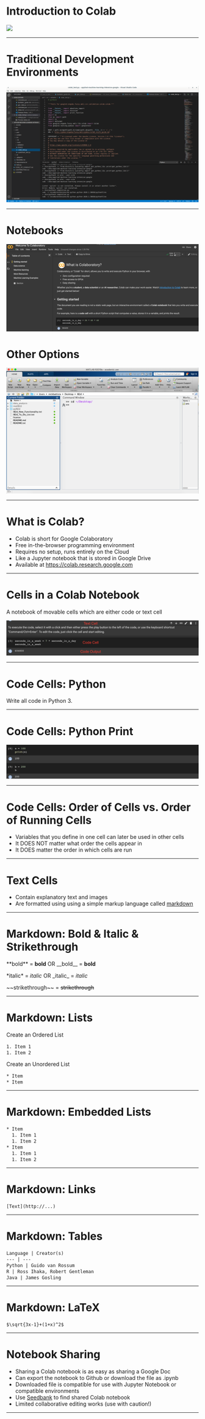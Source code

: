 # Introduction to Colab

![](https://colab.research.google.com/img/colab_favicon_256px.png)

<!--

We have talked about machine learning and data science in the abstract. Now it
is time to actually start applying our skills. To do this, we will need some
sort of development environment. There are a plethora of options in this space.

Source: Google Copyright

-->

---

# Traditional Development Environments

![](res/ide.png)

<!--

Many data scientists choose to use a traditional development environment for
their work. These editors range in complexity from a text editor like Notepad on
Windows through large integrated development environments such PyCharm.

With these environments it is often necessary to install extra software to
support your data science work.

You will likely find that data scientists with a background in traditional
programming are comfortable in these environments since they have likely already
had experience with them.

These development environments are also useful for developing code supported by
unit tests and code that will be packaged and deployed on server systems.

Source: Google Copyright

-->

---

# Notebooks

![](res/notebook.png) 

 <!--
 
Notebooks are another option that you will see regularly, and they are the
primary coding environment for this course.

When someone mentions a data science notebook, they are typically
referring to a Jupyter Notebook.

Jupyter Notebooks combine code, output, and supporting documentation in a single
structured document. The document can be executed, modified, and iterated on.

Though you'll see many Jupyter notebooks that contain Python code, they aren't
limited to Python. Jupyter supports many different 'kernels' which allow users a
wide variety of choice in what languages and libraries they use. In this course, 
we will use Python. 

Source: Google Copyright

-->

# Other Options

![](res/matlab.png)

<!--

The choice of development environments isn't a binary choice between notebooks
and traditional development environments. There is a wide spectrum of tools
available, some that blur the lines between traditional environments and
notebooks.

MATLAB is one of these tools. It can very much be used as a traditional
development environment where you write code and then deploy that code. However,
it also supports a notebook mode which has a much more Jupyter-like feel.

It is important to be aware that not all data scientists develop in the same
type of environment. Personal preference, costs, corporate standards, and more
go into the decision for someone to choose a specific environment.

The environment might even change over the course of a project. A data scientist
might explore and build a small model using a notebook. Later, once the model
is designed, they might then switch over to a more traditional environment to
create a deployable package.

Source: Google Copyright

-->

---

# What is Colab?

* Colab is short for Google Colaboratory
* Free in-the-browser programming environment
* Requires no setup, runs entirely on the Cloud
* Like a Jupyter notebook that is stored in Google Drive
* Available at https://colab.research.google.com

<!--

Notebooks run by connecting to virtual machines that have maximum lifetimes that can be as much as 12 hours. Notebooks will also disconnect from VMs when left idle for too long. Maximum VM lifetime and idle timeout behavior may vary over time, or based on your usage. 

Colab focuses on supporting Python and its ecosystem of third-party tools. There is currently not support for other Jupyter kernels like R or Scala.

More documentation on Colab can be found at https://research.google.com/colaboratory/faq.html 

A good introductory notebook can be found here https://colab.sandbox.google.com/notebooks/intro.ipynb#scrollTo=GJBs_flRovLc

-->

---

# Cells in a Colab Notebook 

A notebook of movable cells which are either code or text cell

![](res/notebook_cells.png) 

<!--

Hovering above or below a current cell will bring up the option to add a new code or text cell. 

You can run code cells and typeset text cells using Shift+Enter.

Source: Google Copyright

-->

---

# Code Cells: Python
Write all code in Python 3. 

<!--

As of January 1, 2020, the Python team is no longer supporting Python 2, and as of that date, Colab has stopped supporting Python 2 runtimes. 

-->

---

# Code Cells: Python Print

![](res/python_print.png) 

<!--

Source: Google Copyright

-->

---

# Code Cells: Order of Cells vs. Order of Running Cells

* Variables that you define in one cell can later be used in other cells
* It DOES NOT matter what order the cells appear in
* It DOES matter the order in which cells are run

<!--

It doesn't matter what order the cells appear in. What matters is the order in which they are run. The run-order is captured by the numebrs to the left of each cell. 

-->

---

# Text Cells

* Contain explanatory text and images
* Are formatted using using a simple markup language called [markdown](https://colab.sandbox.google.com/notebooks/markdown_guide.ipynb)

<!--

-->

---

# Markdown: Bold & Italic & Strikethrough

\*\*bold\*\* = **bold** OR \_\_bold\_\_ = __bold__

\*italic\* = *italic* OR \_italic\_ = _italic_

\~\~strikethrough\~\~ = ~~strikethrough~~

<!--

You can easily format text with specific markdown syntax.

-->

---

# Markdown: Lists

Create an Ordered List
```
1. Item 1
1. Item 2
```

Create an Unordered List
```
* Item
* Item
```

<!--

You can create numbered and bulleted lists. What is shown here is what the user should type in markdown. The output of an ordered list will contain the correct linear number 1. 2. 3. etc. 

-->

---

# Markdown: Embedded Lists

```
* Item
  1. Item 1
  1. Item 2
* Item
  1. Item 1
  1. Item 2
```

<!--

You can also easily create sublists. 

-->

---

# Markdown: Links

```
[Text](http://...)
```

<!--

The [Text] portion indicates what will appear in your document, and the (http://...) should have the appropriate URL.

-->

---

# Markdown: Tables

```
Language | Creator(s)
--- | ---
Python | Guido van Rossum
R | Ross Ihaka, Robert Gentleman
Java | James Gosling
```

<!--

Tables are created using | and -. They will be formatted automatically with lines at each delimiter. 

-->

---

# Markdown: LaTeX

```
$\sqrt{3x-1}+(1+x)^2$
```

<!--

LaTeX is a powerful document preparation system for typsetting mathematical equations. Markdown supports basic LaTeX commands. 

https://www.latex-project.org/help/documentation/

-->

---

# Notebook Sharing

* Sharing a Colab notebook is as easy as sharing a Google Doc
* Can export the notebook to Github or download the file as .ipynb
* Downloaded file is compatible for use with Jupyter Notebook or compatible environments
* Use [Seedbank](https://research.google.com/seedbank/) to find shared Colab notebook 
* Limited collaborative editing works (use with caution!)

<!--

Since a Colab notebook is stored in Google Drive, sharing a Colab notebook is as easy as sharing Google Doc.  Just like Google Doc sharing, you decide on the share permissions, eg: view-only or edit privilege.

If you prefer, you can export the notebook to Github repository or download the notebook as a file.  The downloaded file is written in standard Jupyter notebook format and can be use in Jupyter Notebook or other compatible framework

Seedbank is an example of search engine for Colab notebooks for material for exploration and learning of ML. https://research.google.com/seedbank/guide/faq

Some of the collaborative features in Colab are quite limited, and it can be challenging to have two people editing the same lab at the same time. Furthermore, you can open labs in sandbox mode which does not save chagnes. Use collaborative features with caution. 

-->

---
